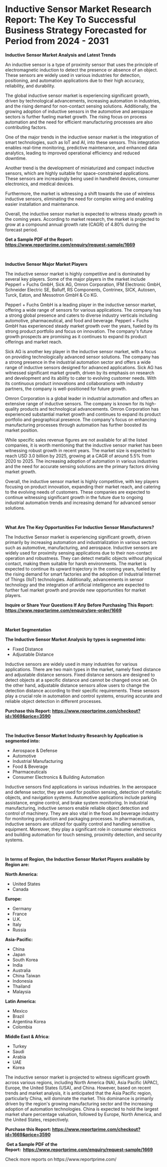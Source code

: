 <p><h1>Inductive Sensor Market Research Report: The Key To Successful Business Strategy Forecasted for Period from 2024 - 2031</h1></p><p><strong>Inductive Sensor Market Analysis and Latest Trends</strong></p>
<p><p>An inductive sensor is a type of proximity sensor that uses the principle of electromagnetic induction to detect the presence or absence of an object. These sensors are widely used in various industries for detection, positioning, and automation applications due to their high accuracy, reliability, and durability.</p><p>The global inductive sensor market is experiencing significant growth, driven by technological advancements, increasing automation in industries, and the rising demand for non-contact sensing solutions. Additionally, the growing adoption of inductive sensors in the automotive and aerospace sectors is further fueling market growth. The rising focus on process automation and the need for efficient manufacturing processes are also contributing factors.</p><p>One of the major trends in the inductive sensor market is the integration of smart technologies, such as IoT and AI, into these sensors. This integration enables real-time monitoring, predictive maintenance, and enhanced data analytics, leading to improved operational efficiency and reduced downtime.</p><p>Another trend is the development of miniaturized and compact inductive sensors, which are highly suitable for space-constrained applications. These sensors are increasingly being used in handheld devices, consumer electronics, and medical devices.</p><p>Furthermore, the market is witnessing a shift towards the use of wireless inductive sensors, eliminating the need for complex wiring and enabling easier installation and maintenance.</p><p>Overall, the inductive sensor market is expected to witness steady growth in the coming years. According to market research, the market is projected to grow at a compound annual growth rate (CAGR) of 4.80% during the forecast period.</p></p>
<p><strong>Get a Sample PDF of the Report:&nbsp; <a href="https://www.reportprime.com/enquiry/request-sample/1669">https://www.reportprime.com/enquiry/request-sample/1669</a></strong></p>
<p>&nbsp;</p>
<p><strong>Inductive Sensor Major Market Players</strong></p>
<p><p>The inductive sensor market is highly competitive and is dominated by several key players. Some of the major players in the market include Pepperl + Fuchs GmbH, Sick AG, Omron Corporation, IFM Electronic GmbH, Schneider Electric SE, Balluff, RS Components, Contrinex, SICK, Autosen, Turck, Eaton, and Messotron GmbH & Co KG.</p><p>Pepperl + Fuchs GmbH is a leading player in the inductive sensor market, offering a wide range of sensors for various applications. The company has a strong global presence and caters to diverse industry verticals including automotive, pharmaceutical, and food and beverage. Pepperl + Fuchs GmbH has experienced steady market growth over the years, fueled by its strong product portfolio and focus on innovation. The company's future growth prospects are promising as it continues to expand its product offerings and market reach.</p><p>Sick AG is another key player in the inductive sensor market, with a focus on providing technologically advanced sensor solutions. The company has a strong presence in the industrial automation sector and offers a wide range of inductive sensors designed for advanced applications. Sick AG has witnessed significant market growth, driven by its emphasis on research and development and its ability to cater to evolving customer needs. With its continuous product innovations and collaborations with industry partners, the company is well-positioned for future growth.</p><p>Omron Corporation is a global leader in industrial automation and offers an extensive range of inductive sensors. The company is known for its high-quality products and technological advancements. Omron Corporation has experienced substantial market growth and continues to expand its product portfolio and geographical presence. The company's focus on enhancing manufacturing processes through automation has further boosted its market position.</p><p>While specific sales revenue figures are not available for all the listed companies, it is worth mentioning that the inductive sensor market has been witnessing robust growth in recent years. The market size is expected to reach USD 3.0 billion by 2025, growing at a CAGR of around 5.5% from 2020 to 2025. The increasing adoption of automation in various industries and the need for accurate sensing solutions are the primary factors driving market growth.</p><p>Overall, the inductive sensor market is highly competitive, with key players focusing on product innovation, expanding their market reach, and catering to the evolving needs of customers. These companies are expected to continue witnessing significant growth in the future due to ongoing industrial automation trends and increasing demand for advanced sensor solutions.</p></p>
<p>&nbsp;</p>
<p><strong>What Are The Key Opportunities For Inductive Sensor Manufacturers?</strong></p>
<p><p>The Inductive Sensor market is experiencing significant growth, driven primarily by increasing automation and industrialization in various sectors such as automotive, manufacturing, and aerospace. Inductive sensors are widely used for proximity sensing applications due to their non-contact operation and robustness. They can detect metallic objects without physical contact, making them suitable for harsh environments. The market is expected to continue its upward trajectory in the coming years, fueled by the rising demand for smart factories and the adoption of Industrial Internet of Things (IIoT) technologies. Additionally, advancements in sensor technology and the integration of artificial intelligence are expected to further fuel market growth and provide new opportunities for market players.</p></p>
<p><strong>Inquire or Share Your Questions If Any Before Purchasing This Report: <a href="https://www.reportprime.com/enquiry/pre-order/1669">https://www.reportprime.com/enquiry/pre-order/1669</a></strong></p>
<p>&nbsp;</p>
<p><strong>Market Segmentation</strong></p>
<p><strong>The Inductive Sensor Market Analysis by types is segmented into:</strong></p>
<p><ul><li>Fixed Distance</li><li>Adjustable Distance</li></ul></p>
<p><p>Inductive sensors are widely used in many industries for various applications. There are two main types in the market, namely fixed distance and adjustable distance sensors. Fixed distance sensors are designed to detect objects at a specific distance and cannot be changed once set. On the other hand, adjustable distance sensors allow users to change the detection distance according to their specific requirements. These sensors play a crucial role in automation and control systems, ensuring accurate and reliable object detection in different processes.</p></p>
<p><strong>Purchase this Report:&nbsp;<a href="https://www.reportprime.com/checkout?id=1669&price=3590">https://www.reportprime.com/checkout?id=1669&price=3590</a></strong></p>
<p>&nbsp;</p>
<p><strong>The Inductive Sensor Market Industry Research by Application is segmented into:</strong></p>
<p><ul><li>Aerospace & Defense</li><li>Automotive</li><li>Industrial Manufacturing</li><li>Food & Beverage</li><li>Pharmaceuticals</li><li>Consumer Electronics & Building Automation</li></ul></p>
<p><p>Inductive sensors find applications in various industries. In the aerospace and defense sector, they are used for position sensing, detection of metallic objects, and navigation systems. Automotive applications include parking assistance, engine control, and brake system monitoring. In industrial manufacturing, inductive sensors enable reliable object detection and control of machinery. They are also vital in the food and beverage industry for monitoring production and packaging processes. In pharmaceuticals, inductive sensors are utilized for quality control and handling sensitive equipment. Moreover, they play a significant role in consumer electronics and building automation for touch sensing, proximity detection, and security systems.</p></p>
<p>&nbsp;</p>
<p><strong>In terms of Region, the Inductive Sensor Market Players available by Region are:</strong></p>
<p>
    <p> <strong> North America: </strong>
        <ul>
            <li>United States</li>
            <li>Canada</li>
        </ul>
        </p> 
    <p> <strong> Europe: </strong>
        <ul>
            <li>Germany</li>
            <li>France</li>
            <li>U.K.</li>
            <li>Italy</li>
            <li>Russia</li>
        </ul>
        </p> 
    <p> <strong> Asia-Pacific: </strong>
        <ul>
            <li>China</li>
            <li>Japan</li>
            <li>South Korea</li>
            <li>India</li>
            <li>Australia</li>
            <li>China Taiwan</li>
            <li>Indonesia</li>
            <li>Thailand</li>
            <li>Malaysia</li>
        </ul>
        </p> 
    <p> <strong> Latin America: </strong>
        <ul>
            <li>Mexico</li>
            <li>Brazil</li>
            <li>Argentina Korea</li>
            <li>Colombia</li>
        </ul>
        </p> 
    <p> <strong> Middle East & Africa: </strong>
        <ul>
            <li>Turkey</li>
            <li>Saudi</li>
            <li>Arabia</li>
            <li>UAE</li>
            <li>Korea</li>
        </ul>
    </p>
    </p>
<p><p>The inductive sensor market is projected to witness significant growth across various regions, including North America (NA), Asia Pacific (APAC), Europe, the United States (USA), and China. However, based on recent trends and market analysis, it is anticipated that the Asia Pacific region, particularly China, will dominate the market. This dominance is primarily driven by the region's growing manufacturing sector and the increasing adoption of automation technologies. China is expected to hold the largest market share percentage valuation, followed by Europe, North America, and the United States, respectively.</p></p>
<p><strong>Purchase this Report: <a href="https://www.reportprime.com/checkout?id=1669&price=3590">https://www.reportprime.com/checkout?id=1669&price=3590</a></strong></p>
<p>&nbsp;<strong>Get a Sample PDF of the Report:&nbsp;&nbsp;<a href="https://www.reportprime.com/enquiry/request-sample/1669">https://www.reportprime.com/enquiry/request-sample/1669</a></strong></p>
<p><strong></strong></p>
<p>Check more reports on https://www.reportprime.com/</p>